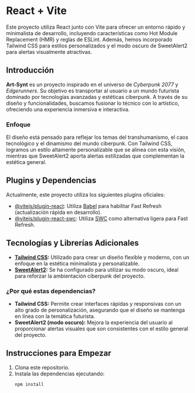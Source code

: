 # React + Vite

Este proyecto utiliza React junto con Vite para ofrecer un entorno rápido y minimalista de desarrollo, incluyendo características como Hot Module Replacement (HMR) y reglas de ESLint. Además, hemos incorporado Tailwind CSS para estilos personalizados y el modo oscuro de SweetAlert2 para alertas visualmente atractivas.

## Introducción

**Art-Synt** es un proyecto inspirado en el universo de *Cyberpunk 2077* y *Edgerunners*. Su objetivo es transportar al usuario a un mundo futurista dominado por tecnologías avanzadas y estéticas ciberpunk. A través de su diseño y funcionalidades, buscamos fusionar lo técnico con lo artístico, ofreciendo una experiencia inmersiva e interactiva.

### Enfoque

El diseño está pensado para reflejar los temas del transhumanismo, el caos tecnológico y el dinamismo del mundo ciberpunk. Con Tailwind CSS, logramos un estilo altamente personalizable que se alinea con esta visión, mientras que SweetAlert2 aporta alertas estilizadas que complementan la estética general.

## Plugins y Dependencias

Actualmente, este proyecto utiliza los siguientes plugins oficiales:

- [@vitejs/plugin-react](https://github.com/vitejs/vite-plugin-react/blob/main/packages/plugin-react/README.md): Utiliza [Babel](https://babeljs.io/) para habilitar Fast Refresh (actualización rápida en desarrollo).
- [@vitejs/plugin-react-swc](https://github.com/vitejs/vite-plugin-react-swc): Utiliza [SWC](https://swc.rs/) como alternativa ligera para Fast Refresh.

## Tecnologías y Librerías Adicionales

- **[Tailwind CSS](https://tailwindcss.com/):** Utilizado para crear un diseño flexible y moderno, con un enfoque en la estética minimalista y personalizable.
- **[SweetAlert2](https://sweetalert2.github.io/):** Se ha configurado para utilizar su modo oscuro, ideal para reforzar la ambientación ciberpunk del proyecto.

### ¿Por qué estas dependencias?

- **Tailwind CSS:** Permite crear interfaces rápidas y responsivas con un alto grado de personalización, asegurando que el diseño se mantenga en línea con la temática futurista.
- **SweetAlert2 (modo oscuro):** Mejora la experiencia del usuario al proporcionar alertas visuales que son consistentes con el estilo general del proyecto.

## Instrucciones para Empezar

1. Clona este repositorio.
2. Instala las dependencias ejecutando:  
   ```bash
   npm install
